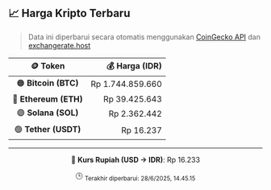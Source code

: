 

<!-- HARGA_KRIPTO -->
## 📈 Harga Kripto Terbaru

> Data ini diperbarui secara otomatis menggunakan [CoinGecko API](https://www.coingecko.com/) dan [exchangerate.host](https://exchangerate.host/)

<div align="center">

| 🪙 Token | 💰 Harga (IDR) |
|:------:|---------------:|
| 🟠 **Bitcoin (BTC)**   | Rp 1.744.859.660 |
| 🔵 **Ethereum (ETH)**  | Rp 39.425.643 |
| 🟣 **Solana (SOL)**    | Rp 2.362.442 |
| 🟢 **Tether (USDT)**   | Rp 16.237 |

---

💱 **Kurs Rupiah (USD → IDR)**: Rp 16.233

🕒 <sub>Terakhir diperbarui: 28/6/2025, 14.45.15</sub>

</div>
<!-- /HARGA_KRIPTO -->